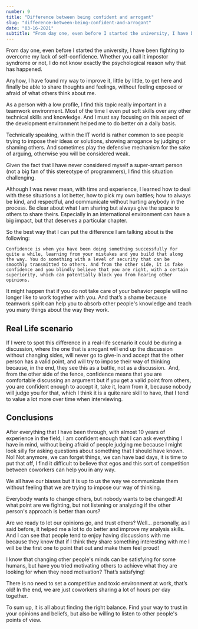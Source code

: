 ```yaml
---
number: 9
title: "Difference between being confident and arrogant"
slug: "difference-between-being-confident-and-arrogant"
date: "03-16-2021"
subtitle: "From day one, even before I started the university, I have been fighting to overcome my lack of self-confidence. Whether you call it impostor syndrome or not, I do not know exactly the psychological reason why that has happened."
---
```


From day one, even before I started the university, I have been fighting to overcome my lack of self-confidence. Whether you call it impostor syndrome or not, I do not know exactly the psychological reason why that has happened.

Anyhow, I have found my way to improve it, little by little, to get here and finally be able to share thoughts and feelings, without feeling exposed or afraid of what others think about me.

As a person with a low profile, I find this topic really important in a teamwork environment. Most of the time I even put soft skills over any other technical skills and knowledge. And I must say focusing on this aspect of the development environment helped me to do better on a daily basis.

Technically speaking, within the IT world is rather common to see people trying to impose their ideas or solutions, showing arrogance by judging or shaming others. And sometimes play the defensive mechanism for the sake of arguing, otherwise you will be considered weak.

Given the fact that I have never considered myself a super-smart person (not a big fan of this stereotype of programmers), I find this situation challenging.

Although I was never mean, with time and experience, I learned how to deal with these situations a lot better, how to pick my own battles; how to always be kind, and respectful, and communicate without hurting anybody in the process. Be clear about what I am sharing but always give the space to others to share theirs. Especially in an international environment can have a big impact, but that deserves a particular chapter.

So the best way that I can put the difference I am talking about is the following:

    Confidence is when you have been doing something successfully for quite a while, learning from your mistakes and you build that along the way. You do something with a level of security that can be smoothly transmitted to others. And from the other side, it is fake confidence and you blindly believe that you are right, with a certain superiority, which can potentially block you from hearing other opinions.

It might happen that if you do not take care of your behavior people will no longer like to work together with you. And that’s a shame because teamwork spirit can help you to absorb other people's knowledge and teach you many things about the way they work.

## Real Life scenario

If I were to spot this difference in a real-life scenario it could be during a discussion, where the one that is arrogant will end up the discussion without changing sides, will never go to give-in and accept that the other person has a valid point, and will try to impose their way of thinking because, in the end, they see this as a battle, not as a discussion.  And, from the other side of the fence, confidence means that you are comfortable discussing an argument but if you get a valid point from others, you are confident enough to accept it, take it, learn from it, because nobody will judge you for that, which I think it is a quite rare skill to have, that I tend to value a lot more over time when interviewing.

## Conclusions

After everything that I have been through, with almost 10 years of experience in the field, I am confident enough that I can ask everything I have in mind, without being afraid of people judging me because I might look silly for asking questions about something that I should have known. No! Not anymore, we can forget things, we can have bad days, it is time to put that off, I find it difficult to believe that egos and this sort of competition between coworkers can help you in any way.

We all have our biases but it is up to us the way we communicate them without feeling that we are trying to impose our way of thinking.

Everybody wants to change others, but nobody wants to be changed! At what point are we fighting, but not listening or analyzing if the other person's approach is better than ours?

Are we ready to let our opinions go, and trust others? Well… personally, as I said before, it helped me a lot to do better and improve my analysis skills. And I can see that people tend to enjoy having discussions with me because they know that if I think they share something interesting with me I will be the first one to point that out and make them feel proud!

I know that changing other people's minds can be satisfying for some humans, but have you tried motivating others to achieve what they are looking for when they need motivation? That’s satisfying!

There is no need to set a competitive and toxic environment at work, that’s old! In the end, we are just coworkers sharing a lot of hours per day together.

To sum up, it is all about finding the right balance. Find your way to trust in your opinions and beliefs, but also be willing to listen to other people's points of view.
